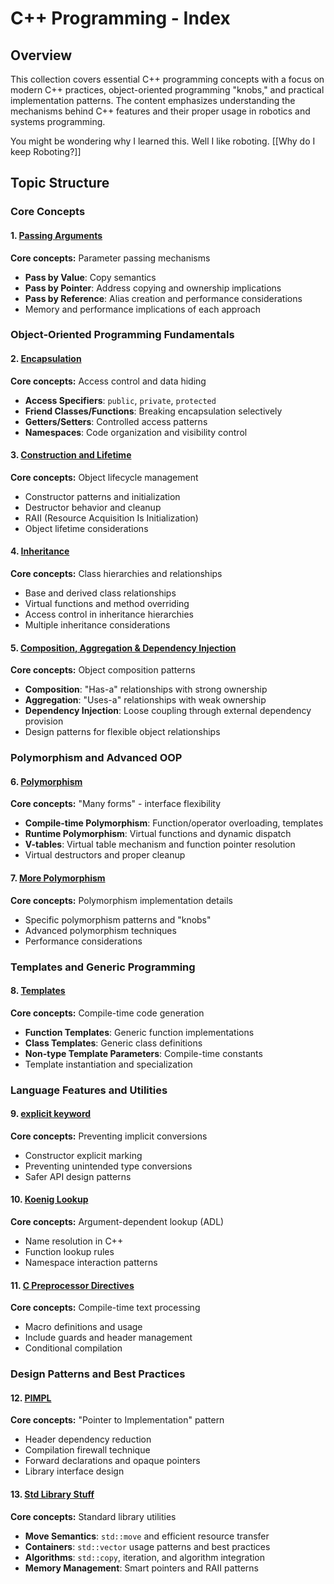 # C++ Programming - Index

## Overview
This collection covers essential C++ programming concepts with a focus on modern C++ practices, object-oriented programming "knobs," and practical implementation patterns. The content emphasizes understanding the mechanisms behind C++ features and their proper usage in robotics and systems programming. 

You might be wondering why I learned this. Well I like roboting. [[Why do I keep Roboting?]]

## Topic Structure

### Core Concepts

#### 1. [Passing Arguments](./Passing%20Arguments.md)
**Core concepts:** Parameter passing mechanisms
- **Pass by Value**: Copy semantics
- **Pass by Pointer**: Address copying and ownership implications
- **Pass by Reference**: Alias creation and performance considerations
- Memory and performance implications of each approach

### Object-Oriented Programming Fundamentals

#### 2. [Encapsulation](./Encapsulation.md)
**Core concepts:** Access control and data hiding
- **Access Specifiers**: `public`, `private`, `protected`
- **Friend Classes/Functions**: Breaking encapsulation selectively
- **Getters/Setters**: Controlled access patterns
- **Namespaces**: Code organization and visibility control

#### 3. [Construction and Lifetime](./Construction%20and%20Lifetime.md)
**Core concepts:** Object lifecycle management
- Constructor patterns and initialization
- Destructor behavior and cleanup
- RAII (Resource Acquisition Is Initialization)
- Object lifetime considerations

#### 4. [Inheritance](./Inheritance.md)
**Core concepts:** Class hierarchies and relationships
- Base and derived class relationships
- Virtual functions and method overriding
- Access control in inheritance hierarchies
- Multiple inheritance considerations

#### 5. [Composition, Aggregation & Dependency Injection](./Composition,%20Knobs%20Aggregation%20&%20Dependency%20Injection.md)
**Core concepts:** Object composition patterns
- **Composition**: "Has-a" relationships with strong ownership
- **Aggregation**: "Uses-a" relationships with weak ownership
- **Dependency Injection**: Loose coupling through external dependency provision
- Design patterns for flexible object relationships

### Polymorphism and Advanced OOP

#### 6. [Polymorphism](./Polymorphism.md)
**Core concepts:** "Many forms" - interface flexibility
- **Compile-time Polymorphism**: Function/operator overloading, templates
- **Runtime Polymorphism**: Virtual functions and dynamic dispatch
- **V-tables**: Virtual table mechanism and function pointer resolution
- Virtual destructors and proper cleanup

#### 7. [More Polymorphism](./More%20Polymorphism.md)
**Core concepts:** Polymorphism implementation details
- Specific polymorphism patterns and "knobs"
- Advanced polymorphism techniques
- Performance considerations

### Templates and Generic Programming

#### 8. [Templates](./Templates.md)
**Core concepts:** Compile-time code generation
- **Function Templates**: Generic function implementations
- **Class Templates**: Generic class definitions
- **Non-type Template Parameters**: Compile-time constants
- Template instantiation and specialization

### Language Features and Utilities

#### 9. [explicit keyword](./explicit%20keyword.md)
**Core concepts:** Preventing implicit conversions
- Constructor explicit marking
- Preventing unintended type conversions
- Safer API design patterns

#### 10. [Koenig Lookup](./Koenig%20Lookup.md)
**Core concepts:** Argument-dependent lookup (ADL)
- Name resolution in C++
- Function lookup rules
- Namespace interaction patterns

#### 11. [C Preprocessor Directives](./C%20Preproccessor%20Directives.md)
**Core concepts:** Compile-time text processing
- Macro definitions and usage
- Include guards and header management
- Conditional compilation

### Design Patterns and Best Practices

#### 12. [PIMPL](./PIMPL.md)
**Core concepts:** "Pointer to Implementation" pattern
- Header dependency reduction
- Compilation firewall technique
- Forward declarations and opaque pointers
- Library interface design

#### 13. [Std Library Stuff](./Std%20Library%20Stuff.md)
**Core concepts:** Standard library utilities
- **Move Semantics**: `std::move` and efficient resource transfer
- **Containers**: `std::vector` usage patterns and best practices
- **Algorithms**: `std::copy`, iteration, and algorithm integration
- **Memory Management**: Smart pointers and RAII patterns